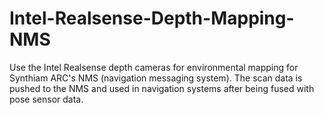 # Intel-Realsense-Depth-Mapping-NMS
Use the Intel Realsense depth cameras for environmental mapping for Synthiam ARC's NMS (navigation messaging system). The scan data is pushed to the NMS and used in navigation systems after being fused with pose sensor data.
